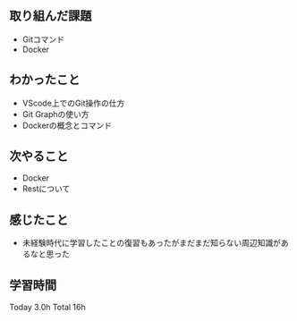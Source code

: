 ## 取り組んだ課題
- Gitコマンド
- Docker

## わかったこと
- VScode上でのGit操作の仕方
- Git Graphの使い方
- Dockerの概念とコマンド
## 次やること
- Docker
- Restについて
## 感じたこと
- 未経験時代に学習したことの復習もあったがまだまだ知らない周辺知識があるなと思った
## 学習時間
Today 3.0h Total 16h
